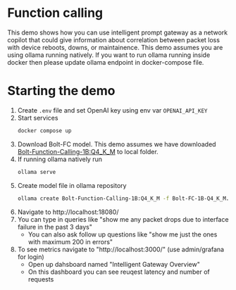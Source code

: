 # Function calling
This demo shows how you can use intelligent prompt gateway as a network copilot that could give information about correlation between packet loss with device reboots, downs, or maintainence. This demo assumes you are using ollama running natively. If you want to run ollama running inside docker then please update ollama endpoint in docker-compose file.

# Starting the demo
1. Create `.env` file and set OpenAI key using env var `OPENAI_API_KEY`
1. Start services
   ```sh
   docker compose up
   ```
1. Download Bolt-FC model. This demo assumes we have downloaded [Bolt-Function-Calling-1B:Q4_K_M](https://huggingface.co/katanemolabs/Bolt-Function-Calling-1B.gguf/blob/main/Bolt-Function-Calling-1B-Q4_K_M.gguf) to local folder.
1. If running ollama natively run
   ```sh
   ollama serve
   ```
2. Create model file in ollama repository
   ```sh
   ollama create Bolt-Function-Calling-1B:Q4_K_M -f Bolt-FC-1B-Q4_K_M.model_file
   ```
3. Navigate to http://localhost:18080/
4. You can type in queries like "show me any packet drops due to interface failure in the past 3 days"
   - You can also ask follow up questions like "show me just the ones with maximum 200 in errors"
5. To see metrics navigate to "http://localhost:3000/" (use admin/grafana for login)
   - Open up dahsboard named "Intelligent Gateway Overview"
   - On this dashboard you can see reuqest latency and number of requests

